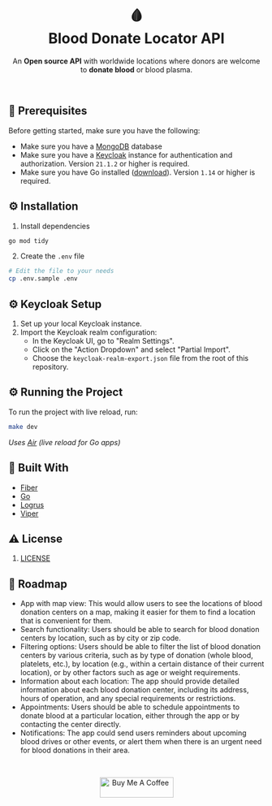 <h1 align="center">🩸<br>Blood Donate Locator API</h1>
<p align="center">
 An <b>Open source API</b> with worldwide locations where donors are welcome to <b>donate blood</b> or blood plasma.
</p>
<br>

## 👀 Prerequisites

Before getting started, make sure you have the following:

- Make sure you have a [MongoDB](https://www.mongodb.com/) database
- Make sure you have a [Keycloak](https://www.keycloak.org/) instance for authentication and authorization. Version `21.1.2` or higher is required.
- Make sure you have Go installed ([download](https://go.dev/dl/)). Version `1.14` or higher is required.

## ⚙️ Installation

1. Install dependencies
 ```sh
 go mod tidy
 ```

2. Create the `.env` file

 ```sh
 # Edit the file to your needs
 cp .env.sample .env
 ```

## ⚙️ Keycloak Setup

1. Set up your local Keycloak instance.
2. Import the Keycloak realm configuration:
   - In the Keycloak UI, go to "Realm Settings".
   - Click on the "Action Dropdown" and select "Partial Import".
   - Choose the `keycloak-realm-export.json` file from the root of this repository.

## ⚙️ Running the Project

To run the project with live reload, run:

```sh
make dev
```

*Uses [Air](https://github.com/cosmtrek/air) *(live reload for Go apps)**

## 🔨 Built With

- [Fiber](https://github.com/gofiber/fiber)
- [Go](https://go.dev)
- [Logrus](https://github.com/sirupsen/logrus)
- [Viper](https://github.com/spf13/viper)

## ⚠️ License

1. [LICENSE](LICENSE)

## 👷 Roadmap

- App with map view: This would allow users to see the locations of blood donation centers on a map, making it easier for them to find a location that is convenient for them.
- Search functionality: Users should be able to search for blood donation centers by location, such as by city or zip code.
- Filtering options: Users should be able to filter the list of blood donation centers by various criteria, such as by type of donation (whole blood, platelets, etc.), by location (e.g., within a certain distance of their current location), or by other factors such as age or weight requirements.
- Information about each location: The app should provide detailed information about each blood donation center, including its address, hours of operation, and any special requirements or restrictions.
- Appointments: Users should be able to schedule appointments to donate blood at a particular location, either through the app or by contacting the center directly.
- Notifications: The app could send users reminders about upcoming blood drives or other events, or alert them when there is an urgent need for blood donations in their area.

<br>

<p align="center">
<a href="https://www.buymeacoffee.com/pejeio" target="_blank"><img src="https://cdn.buymeacoffee.com/buttons/v2/default-yellow.png" alt="Buy Me A Coffee" style="height: 40px !important;width: 145px !important;" ></a>
</p>
